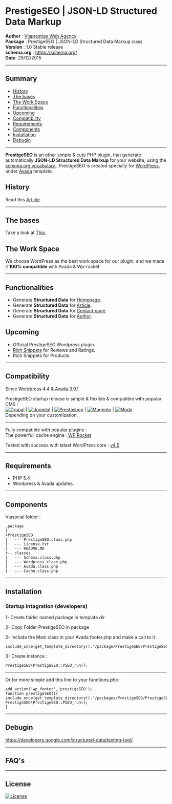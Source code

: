 PrestigeSEO | JSON-LD Structured Data Markup
==================================

<strong>Author</strong> :  <a href="http://viaprestige-agency.com" target="_blanc">Viaprestige Web Agency</a><br>
<strong>Package</strong> :  PrestigeSEO | JSON-LD Structured Data Markup class<br>
<strong>Version</strong> :  1.0 Stable release<br>
<strong>schema.org</strong> :  https://schema.org/<br>
<strong>Date</strong>:  29/12/2015<br>

----------

Summary
-----------------------

<ul>
<li><a href="#history">History</a></li>
<li><a href="#the-bases">The bases</a></li>
<li><a href="#the-work-space">The Work Space</a></li>
<li><a href="#functionalities">Functionalities</a></li>
<li><a href="#upcoming">Upcoming</a></li>
<li><a href="#compatibility">Compatibility</a></li>
<li><a href="#requirements">Requirements</a></li>
<li><a href="#components">Components</a></li>
<li><a href="#installation">Installation</a></li>
<li><a href="#debugin">Debugin</a></li>
</ul>

----------

**PrestigeSEO** is an other simple & cute PHP plugin, that generate automatically **JSON-LD Structured Data Markup** for your website, using the <a href="https://developers.facebook.com/docs/graph-api" target="_blank">schema.org vocabulary </a>.
PrestigeSEO is created specially for <a href="https://wordpress.org/" target="_blanc">WordPress</a>, under <a href="http://theme-fusion.com/avada/" target="_blanc">Avada</a> template.

History
-----------------------

Read this <a href="https://developers.google.com/structured-data/" target="_blanc">Article</a>.

----------


The bases
-----------------------

Take a look at <a href="https://schema.org/docs/gs.html">This</a>.


The Work Space
-----------------------

We choose WordPress as the best work space for our plugin, and we made it **100% compatible** with Avada & Wp-rocket.


----------


Functionalities
-----------------------

 - Generate **Structured Data** for <a href="https://developers.google.com/structured-data/customize/overview" target="_blanc">Homepage</a>.
 - Generate **Structured Data** for <a href="https://developers.google.com/structured-data/customize/overview" target="_blanc">Article</a>.
 - Generate **Structured Data** for <a href="https://developers.google.com/structured-data/customize/contact-points" target="_blanc">Contact page</a>.
 - Generate **Structured Data** for <a href="https://developers.google.com/structured-data/customize/social-profiles" target="_blanc">Author</a>.



Upcoming
-----------------------
 - Official PrestigeSEO  Wordpress plugin.
 - <a href="https://developers.google.com/structured-data/rich-snippets/reviews" target="_blanc">Rich Snippets</a> for Reviews and Ratings.
 - Rich Snippets for Products.

----------

Compatibility
-------------------

Since <a href="https://wordpress.org/download/" target="_blanc">Wordpress 4.4</a> & <a href="http://themeforest.net/item/avada-responsive-multipurpose-theme/2833226" target="_blanc">Avada 3.9.1</a>

PrestigeSEO startup release is simple & flexible & compatible with popular CMS :<br>
<a href="http://drupalfr.org/" target="_blanc"><img src="http://viaprestige.github.io/Viasocial/img/viasocial_drupal.png" alt="Drupal" style="max-width:100%;"></a> | <a href="https://www.joomla.org/" target="_blanc"><img src="http://viaprestige.github.io/Viasocial/img/viasocial_joomla.png" alt="Joomla!" style="max-width:100%;"></a> | <a href="https://www.prestashop.com/fr/" target="_blanc"><img src="http://viaprestige.github.io/Viasocial/img/viasocial_prestashop.png" alt="Prestashop" style="max-width:100%;"></a> | <a href="http://magento.com/" target="_blanc"><img src="http://viaprestige.github.io/Viasocial/img/viasocial_magento.png" alt="Magento" style="max-width:100%;"></a> | <a href="http://modx.com/" target="_blanc"><img src="http://viaprestige.github.io/Viasocial/img/viasocial_modx.png" alt="Modx" style="max-width:100%;"></a><br>
Depending on your customization.

----------

Fully compatible with popular plugins :<br>
The powerfull cache engine : <a href="http://wp-rocket.me/fr/" target="_blanc">WP Rocket</a><br>

Tested with success with latest WordPress core : <a href="https://github.com/WordPress/WordPress" target="_blanc">v4.5</a>

----------

Requirements
--------------------

 - PHP 5.4
 - Wordpress & Avada updates.

----------

Components
----------------

Viasocial folder :

	.package
	|
	+PrestigeSEO
	|   --- PrestigeSEO.class.php
	|   --- License.txt
	|   --- README.MD
	+-- classes
	|   --- Schema.class.php
	|   --- Wordpress.class.php
	|   --- Avada.class.php
	|   --- Cache.class.php

----------


Installation
----------------

### Startup intagration (developers)
	
1- Create folder named package in template dir

2- Copy Folder PrestigeSEO in package

2- Include the Main class in your Avada footer.php and make a call to it  :

	include_once(get_template_directory().'/package/PrestigeSEO/PrestigeSEO.class.php');
	
3- Create instance :

	PrestigeSEO\PrestigeSEO::PSEO_run();

----------

Or for more simple add this line to your functions.php :

	add_action('wp_footer','prestigeSEO');
	function prestigeSEO(){
	include_once(get_template_directory().'/packages/PrestigeSEO/PrestigeSEO.class.php');
	PrestigeSEO\PrestigeSEO::PSEO_run();
	}

----------

Debugin
----------------

https://developers.google.com/structured-data/testing-tool/

----------

FAQ's
----------------

----------

License
----------------
[![License](https://poser.pugx.org/viaprestige/viasocial/license)](https://packagist.org/packages/viaprestige/viasocial)
